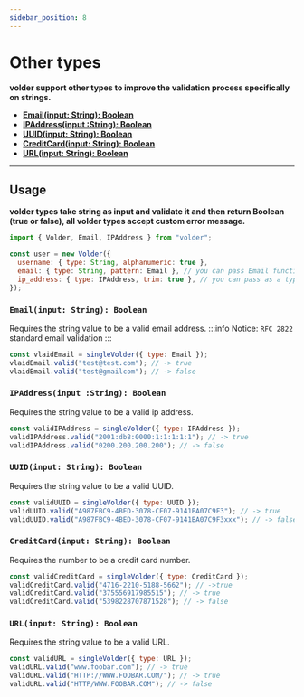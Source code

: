 ```yaml
---
sidebar_position: 8
---
```


# Other types

**volder support other types to improve the validation process specifically on strings.**

- [**Email(input: String): Boolean**](#emailinput-string-boolean)
- [**IPAddress(input :String): Boolean**](#ipaddressinput-string-boolean)
- [**UUID(input: String): Boolean**](#uuidinput-string-boolean)
- [**CreditCard(input: String): Boolean**](#creditcardinput-string-boolean)
- [**URL(input: String): Boolean**](#urlinput-string-boolean)

---

## Usage

**volder types take string as input and validate it and then return Boolean (true or false), all volder types accept custom error message.**

```js
import { Volder, Email, IPAddress } from "volder";

const user = new Volder({
  username: { type: String, alphanumeric: true },
  email: { type: String, pattern: Email }, // you can pass Email function in pattern.
  ip_address: { type: IPAddress, trim: true }, // you can pass as a type.
});
```

### `Email(input: String): Boolean`

Requires the string value to be a valid email address.
:::info
Notice: `RFC 2822` standard email validation
:::

```js
const vlaidEmail = singleVolder({ type: Email });
vlaidEmail.valid("test@test.com"); // -> true
vlaidEmail.valid("test@gmailcom"); // -> false
```

### `IPAddress(input :String): Boolean`

Requires the string value to be a valid ip address.

```js
const validIPAddress = singleVolder({ type: IPAddress });
validIPAddress.valid("2001:db8:0000:1:1:1:1:1"); // -> true
validIPAddress.valid("0200.200.200.200"); // -> false
```

### `UUID(input: String): Boolean`

Requires the string value to be a valid UUID.

```js
const validUUID = singleVolder({ type: UUID });
validUUID.valid("A987FBC9-4BED-3078-CF07-9141BA07C9F3"); // -> true
validUUID.valid("A987FBC9-4BED-3078-CF07-9141BA07C9F3xxx"); // -> false
```

### `CreditCard(input: String): Boolean`

Requires the number to be a credit card number.

```js
const validCreditCard = singleVolder({ type: CreditCard });
validCreditCard.valid("4716-2210-5188-5662"); // ->true
validCreditCard.valid("375556917985515"); // -> true
validCreditCard.valid("5398228707871528"); // -> false
```

### `URL(input: String): Boolean`

Requires the string value to be a valid URL.

```js
const validURL = singleVolder({ type: URL });
validURL.valid("www.foobar.com"); // -> true
validURL.valid("HTTP://WWW.FOOBAR.COM/"); // -> true
validURL.valid("HTTP/WWW.FOOBAR.COM"); // -> false
```
